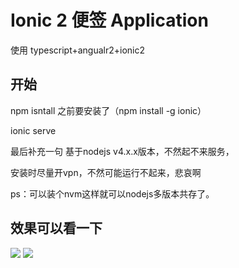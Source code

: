 # Ionic 2 便签 Application

使用 typescript+angualr2+ionic2



## 开始

npm isntall   之前要安装了（npm install -g ionic）

ionic serve

最后补充一句  基于nodejs  v4.x.x版本，不然起不来服务，


安装时尽量开vpn，不然可能运行不起来，悲哀啊

ps：可以装个nvm这样就可以nodejs多版本共存了。


## 效果可以看一下 ##
![](https://xiaobie123.github.io/ionic-bianqian-app/demo图片/jdfw.gif)
![](https://xiaobie123.github.io/ionic-bianqian-app/demo图片/jdfw2.gif)


